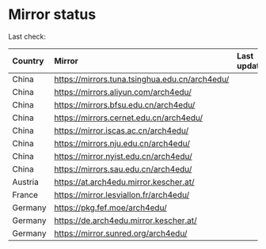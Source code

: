 <script src="./time.js"></script>
# Mirror status
Last check: <script type="text/javascript">localize(1712243884.3887727);</script>

|Country|Mirror|Last update|
|:------|:-----|:----------|
|China|https://mirrors.tuna.tsinghua.edu.cn/arch4edu/|<script type="text/javascript">localize(1712212370);</script>|
|China|https://mirrors.aliyun.com/arch4edu/|<script type="text/javascript">localize(1712212370);</script>|
|China|https://mirrors.bfsu.edu.cn/arch4edu/|<script type="text/javascript">localize(1712212370);</script>|
|China|https://mirrors.cernet.edu.cn/arch4edu/|<script type="text/javascript">localize(1712212370);</script>|
|China|https://mirror.iscas.ac.cn/arch4edu/|<script type="text/javascript">localize(1712212370);</script>|
|China|https://mirrors.nju.edu.cn/arch4edu/|<script type="text/javascript">localize(1712169111);</script>|
|China|https://mirror.nyist.edu.cn/arch4edu/|<script type="text/javascript">localize(1712212370);</script>|
|China|https://mirrors.sau.edu.cn/arch4edu/|<script type="text/javascript">localize(1712212370);</script>|
|Austria|https://at.arch4edu.mirror.kescher.at/|<script type="text/javascript">localize(1712212370);</script>|
|France|https://mirror.lesviallon.fr/arch4edu/|<script type="text/javascript">localize(1712212370);</script>|
|Germany|https://pkg.fef.moe/arch4edu/|<script type="text/javascript">localize(1712212370);</script>|
|Germany|https://de.arch4edu.mirror.kescher.at/|<script type="text/javascript">localize(1712212370);</script>|
|Germany|https://mirror.sunred.org/arch4edu/|<script type="text/javascript">localize(1712212370);</script>|

<script src="./tablefilter/tablefilter.js"></script>
<script src="./table.js"></script>